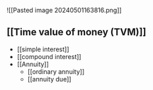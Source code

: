 ![[Pasted image 20240501163816.png]]
## [[Time value of money (TVM)]]
- [[simple interest]]
- [[compound interest]]
- [[Annuity]]
	- [[ordinary annuity]]
	- [[annuity due]]